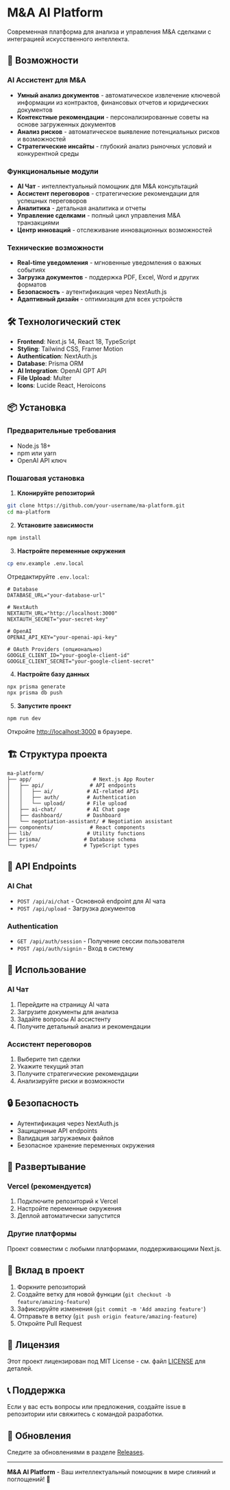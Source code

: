 # M&A AI Platform

Современная платформа для анализа и управления M&A сделками с интеграцией искусственного интеллекта.

## 🚀 Возможности

### AI Ассистент для M&A
- **Умный анализ документов** - автоматическое извлечение ключевой информации из контрактов, финансовых отчетов и юридических документов
- **Контекстные рекомендации** - персонализированные советы на основе загруженных документов
- **Анализ рисков** - автоматическое выявление потенциальных рисков и возможностей
- **Стратегические инсайты** - глубокий анализ рыночных условий и конкурентной среды

### Функциональные модули
- **AI Чат** - интеллектуальный помощник для M&A консультаций
- **Ассистент переговоров** - стратегические рекомендации для успешных переговоров
- **Аналитика** - детальная аналитика и отчеты
- **Управление сделками** - полный цикл управления M&A транзакциями
- **Центр инноваций** - отслеживание инновационных возможностей

### Технические возможности
- **Real-time уведомления** - мгновенные уведомления о важных событиях
- **Загрузка документов** - поддержка PDF, Excel, Word и других форматов
- **Безопасность** - аутентификация через NextAuth.js
- **Адаптивный дизайн** - оптимизация для всех устройств

## 🛠 Технологический стек

- **Frontend**: Next.js 14, React 18, TypeScript
- **Styling**: Tailwind CSS, Framer Motion
- **Authentication**: NextAuth.js
- **Database**: Prisma ORM
- **AI Integration**: OpenAI GPT API
- **File Upload**: Multer
- **Icons**: Lucide React, Heroicons

## 📦 Установка

### Предварительные требования
- Node.js 18+ 
- npm или yarn
- OpenAI API ключ

### Пошаговая установка

1. **Клонируйте репозиторий**
```bash
git clone https://github.com/your-username/ma-platform.git
cd ma-platform
```

2. **Установите зависимости**
```bash
npm install
```

3. **Настройте переменные окружения**
```bash
cp env.example .env.local
```

Отредактируйте `.env.local`:
```env
# Database
DATABASE_URL="your-database-url"

# NextAuth
NEXTAUTH_URL="http://localhost:3000"
NEXTAUTH_SECRET="your-secret-key"

# OpenAI
OPENAI_API_KEY="your-openai-api-key"

# OAuth Providers (опционально)
GOOGLE_CLIENT_ID="your-google-client-id"
GOOGLE_CLIENT_SECRET="your-google-client-secret"
```

4. **Настройте базу данных**
```bash
npx prisma generate
npx prisma db push
```

5. **Запустите проект**
```bash
npm run dev
```

Откройте [http://localhost:3000](http://localhost:3000) в браузере.

## 🏗 Структура проекта

```
ma-platform/
├── app/                    # Next.js App Router
│   ├── api/               # API endpoints
│   │   ├── ai/           # AI-related APIs
│   │   ├── auth/         # Authentication
│   │   └── upload/       # File upload
│   ├── ai-chat/          # AI Chat page
│   ├── dashboard/        # Dashboard
│   └── negotiation-assistant/ # Negotiation assistant
├── components/            # React components
├── lib/                  # Utility functions
├── prisma/              # Database schema
└── types/               # TypeScript types
```

## 🔧 API Endpoints

### AI Chat
- `POST /api/ai/chat` - Основной endpoint для AI чата
- `POST /api/upload` - Загрузка документов

### Authentication
- `GET /api/auth/session` - Получение сессии пользователя
- `POST /api/auth/signin` - Вход в систему

## 🎯 Использование

### AI Чат
1. Перейдите на страницу AI чата
2. Загрузите документы для анализа
3. Задайте вопросы AI ассистенту
4. Получите детальный анализ и рекомендации

### Ассистент переговоров
1. Выберите тип сделки
2. Укажите текущий этап
3. Получите стратегические рекомендации
4. Анализируйте риски и возможности

## 🔒 Безопасность

- Аутентификация через NextAuth.js
- Защищенные API endpoints
- Валидация загружаемых файлов
- Безопасное хранение переменных окружения

## 🚀 Развертывание

### Vercel (рекомендуется)
1. Подключите репозиторий к Vercel
2. Настройте переменные окружения
3. Деплой автоматически запустится

### Другие платформы
Проект совместим с любыми платформами, поддерживающими Next.js.

## 🤝 Вклад в проект

1. Форкните репозиторий
2. Создайте ветку для новой функции (`git checkout -b feature/amazing-feature`)
3. Зафиксируйте изменения (`git commit -m 'Add amazing feature'`)
4. Отправьте в ветку (`git push origin feature/amazing-feature`)
5. Откройте Pull Request

## 📄 Лицензия

Этот проект лицензирован под MIT License - см. файл [LICENSE](LICENSE) для деталей.

## 📞 Поддержка

Если у вас есть вопросы или предложения, создайте issue в репозитории или свяжитесь с командой разработки.

## 🔄 Обновления

Следите за обновлениями в разделе [Releases](https://github.com/your-username/ma-platform/releases).

---

**M&A AI Platform** - Ваш интеллектуальный помощник в мире слияний и поглощений! 🚀 